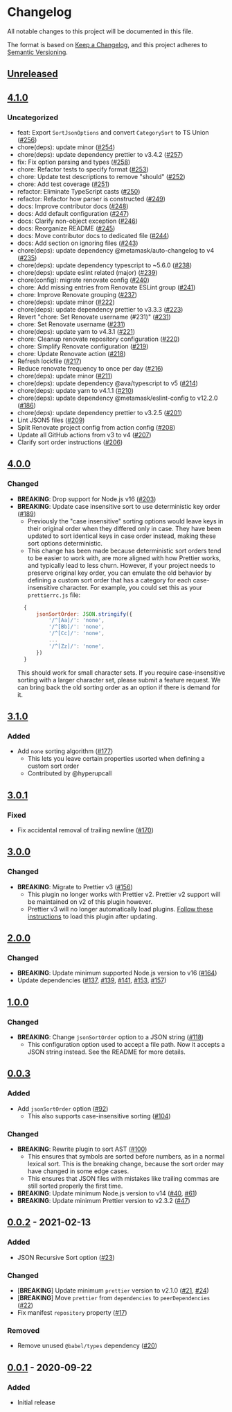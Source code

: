 # Changelog
All notable changes to this project will be documented in this file.

The format is based on [Keep a Changelog](https://keepachangelog.com/en/1.0.0/),
and this project adheres to [Semantic Versioning](https://semver.org/spec/v2.0.0.html).

## [Unreleased]

## [4.1.0]
### Uncategorized
- feat: Export `SortJsonOptions` and convert `CategorySort` to TS Union ([#256](https://github.com/Gudahtt/prettier-plugin-sort-json/pull/256))
- chore(deps): update minor ([#254](https://github.com/Gudahtt/prettier-plugin-sort-json/pull/254))
- chore(deps): update dependency prettier to v3.4.2 ([#257](https://github.com/Gudahtt/prettier-plugin-sort-json/pull/257))
- fix: Fix option parsing and types ([#258](https://github.com/Gudahtt/prettier-plugin-sort-json/pull/258))
- chore: Refactor tests to specify format ([#253](https://github.com/Gudahtt/prettier-plugin-sort-json/pull/253))
- chore: Update test descriptions to remove "should" ([#252](https://github.com/Gudahtt/prettier-plugin-sort-json/pull/252))
- chore: Add test coverage ([#251](https://github.com/Gudahtt/prettier-plugin-sort-json/pull/251))
- refactor: Eliminate TypeScript casts ([#250](https://github.com/Gudahtt/prettier-plugin-sort-json/pull/250))
- refactor: Refactor how parser is constructed ([#249](https://github.com/Gudahtt/prettier-plugin-sort-json/pull/249))
- docs: Improve contributor docs ([#248](https://github.com/Gudahtt/prettier-plugin-sort-json/pull/248))
- docs: Add default configuration ([#247](https://github.com/Gudahtt/prettier-plugin-sort-json/pull/247))
- docs: Clarify non-object exception ([#246](https://github.com/Gudahtt/prettier-plugin-sort-json/pull/246))
- docs: Reorganize README ([#245](https://github.com/Gudahtt/prettier-plugin-sort-json/pull/245))
- docs: Move contributor docs to dedicated file ([#244](https://github.com/Gudahtt/prettier-plugin-sort-json/pull/244))
- docs: Add section on ignoring files ([#243](https://github.com/Gudahtt/prettier-plugin-sort-json/pull/243))
- chore(deps): update dependency @metamask/auto-changelog to v4 ([#235](https://github.com/Gudahtt/prettier-plugin-sort-json/pull/235))
- chore(deps): update dependency typescript to ~5.6.0 ([#238](https://github.com/Gudahtt/prettier-plugin-sort-json/pull/238))
- chore(deps): update eslint related (major) ([#239](https://github.com/Gudahtt/prettier-plugin-sort-json/pull/239))
- chore(config): migrate renovate config ([#240](https://github.com/Gudahtt/prettier-plugin-sort-json/pull/240))
- chore: Add missing entries from Renovate ESLint group ([#241](https://github.com/Gudahtt/prettier-plugin-sort-json/pull/241))
- chore: Improve Renovate grouping ([#237](https://github.com/Gudahtt/prettier-plugin-sort-json/pull/237))
- chore(deps): update minor ([#222](https://github.com/Gudahtt/prettier-plugin-sort-json/pull/222))
- chore(deps): update dependency prettier to v3.3.3 ([#223](https://github.com/Gudahtt/prettier-plugin-sort-json/pull/223))
- Revert "chore: Set Renovate username (#231)" ([#231](https://github.com/Gudahtt/prettier-plugin-sort-json/pull/231))
- chore: Set Renovate username ([#231](https://github.com/Gudahtt/prettier-plugin-sort-json/pull/231))
- chore(deps): update yarn to v4.3.1 ([#221](https://github.com/Gudahtt/prettier-plugin-sort-json/pull/221))
- chore: Cleanup renovate repository configuration ([#220](https://github.com/Gudahtt/prettier-plugin-sort-json/pull/220))
- chore: Simplify Renovate configuration ([#219](https://github.com/Gudahtt/prettier-plugin-sort-json/pull/219))
- chore: Update Renovate action ([#218](https://github.com/Gudahtt/prettier-plugin-sort-json/pull/218))
- Refresh lockfile ([#217](https://github.com/Gudahtt/prettier-plugin-sort-json/pull/217))
- Reduce renovate frequency to once per day ([#216](https://github.com/Gudahtt/prettier-plugin-sort-json/pull/216))
- chore(deps): update minor ([#211](https://github.com/Gudahtt/prettier-plugin-sort-json/pull/211))
- chore(deps): update dependency @ava/typescript to v5 ([#214](https://github.com/Gudahtt/prettier-plugin-sort-json/pull/214))
- chore(deps): update yarn to v4.1.1 ([#210](https://github.com/Gudahtt/prettier-plugin-sort-json/pull/210))
- chore(deps): update dependency @metamask/eslint-config to v12.2.0 ([#186](https://github.com/Gudahtt/prettier-plugin-sort-json/pull/186))
- chore(deps): update dependency prettier to v3.2.5 ([#201](https://github.com/Gudahtt/prettier-plugin-sort-json/pull/201))
- Lint JSON5 files ([#209](https://github.com/Gudahtt/prettier-plugin-sort-json/pull/209))
- Split Renovate project config from action config ([#208](https://github.com/Gudahtt/prettier-plugin-sort-json/pull/208))
- Update all GitHub actions from v3 to v4 ([#207](https://github.com/Gudahtt/prettier-plugin-sort-json/pull/207))
- Clarify sort order instructions ([#206](https://github.com/Gudahtt/prettier-plugin-sort-json/pull/206))

## [4.0.0]
### Changed
- **BREAKING**: Drop support for Node.js v16 ([#203](https://github.com/Gudahtt/prettier-plugin-sort-json/pull/203))
- **BREAKING**: Update case insensitive sort to use deterministic key order ([#189](https://github.com/Gudahtt/prettier-plugin-sort-json/pull/189))
  - Previously the "case insensitive" sorting options would leave keys in their original order when they differed only in case. They have been updated to sort identical keys in case order instead, making these sort options deterministic.
  - This change has been made because deterministic sort orders tend to be easier to work with, are more aligned with how Prettier works, and typically lead to less churn. However, if your project needs to preserve original key order, you can emulate the old behavior by defining a custom sort order that has a category for each case-insensitive character. For example, you could set this as your `prettierrc.js` file:
  ```JavaScript prettierrc.js
    {
        jsonSortOrder: JSON.stringify({
            '/^[Aa]/': 'none',
            '/^[Bb]/': 'none',
            '/^[Cc]/': 'none',
            ...
            '/^[Zz]/': 'none',
        })
    }
  ```
  This should work for small character sets. If you require case-insensitive sorting with a larger character set, please submit a feature request. We can bring back the old sorting order as an option if there is demand for it.

## [3.1.0]
### Added
- Add `none` sorting algorithm ([#177](https://github.com/Gudahtt/prettier-plugin-sort-json/pull/177))
  - This lets you leave certain properties usorted when defining a custom sort order
  - Contributed by @hyperupcall

## [3.0.1]
### Fixed
- Fix accidental removal of trailing newline ([#170](https://github.com/Gudahtt/prettier-plugin-sort-json/pull/170))

## [3.0.0]
### Changed
- **BREAKING**: Migrate to Prettier v3 ([#156](https://github.com/Gudahtt/prettier-plugin-sort-json/pull/156))
  - This plugin no longer works with Prettier v2. Prettier v2 support will be maintained on v2 of this plugin however.
  - Prettier v3 will no longer automatically load plugins. [Follow these instructions](https://prettier.io/docs/en/plugins#using-plugins) to load this plugin after updating.

## [2.0.0]
### Changed
- **BREAKING**: Update minimum supported Node.js version to v16 ([#164](https://github.com/Gudahtt/prettier-plugin-sort-json/pull/164))
- Update dependencies ([#137](https://github.com/Gudahtt/prettier-plugin-sort-json/pull/137), [#139](https://github.com/Gudahtt/prettier-plugin-sort-json/pull/139), [#141](https://github.com/Gudahtt/prettier-plugin-sort-json/pull/141), [#153](https://github.com/Gudahtt/prettier-plugin-sort-json/pull/153), [#157](https://github.com/Gudahtt/prettier-plugin-sort-json/pull/157))

## [1.0.0]
### Changed
- **BREAKING**: Change `jsonSortOrder` option to a JSON string ([#118](https://github.com/Gudahtt/prettier-plugin-sort-json/pull/118))
  - This configuration option used to accept a file path. Now it accepts a JSON string instead. See the README for more details.

## [0.0.3]
### Added
- Add `jsonSortOrder` option ([#92](https://github.com/Gudahtt/prettier-plugin-sort-json/pull/92))
  - This also supports case-insensitive sorting ([#104](https://github.com/Gudahtt/prettier-plugin-sort-json/pull/104))

### Changed
- **BREAKING**: Rewrite plugin to sort AST ([#100](https://github.com/Gudahtt/prettier-plugin-sort-json/pull/100))
  - This ensures that symbols are sorted before numbers, as in a normal lexical sort. This is the breaking change, because the sort order may have changed in some edge cases.
  - This ensures that JSON files with mistakes like trailing commas are still sorted properly the first time.
- **BREAKING**: Update minimum Node.js version to v14 ([#40](https://github.com/Gudahtt/prettier-plugin-sort-json/pull/40), [#61](https://github.com/Gudahtt/prettier-plugin-sort-json/pull/61))
- **BREAKING**: Update minimum Prettier version to v2.3.2 ([#47](https://github.com/Gudahtt/prettier-plugin-sort-json/pull/47))

## [0.0.2] - 2021-02-13
### Added
- JSON Recursive Sort option ([#23](https://github.com/Gudahtt/prettier-plugin-sort-json/pull/23))

### Changed
- [**BREAKING**] Update minimum `prettier` version to v2.1.0 ([#21](https://github.com/Gudahtt/prettier-plugin-sort-json/pull/21), [#24](https://github.com/Gudahtt/prettier-plugin-sort-json/pull/24))
- [**BREAKING**] Move `prettier` from `dependencies` to `peerDependencies` ([#22](https://github.com/Gudahtt/prettier-plugin-sort-json/pull/22))
- Fix manifest `repository` property ([#17](https://github.com/Gudahtt/prettier-plugin-sort-json/pull/17))

### Removed
- Remove unused `@babel/types` dependency ([#20](https://github.com/Gudahtt/prettier-plugin-sort-json/pull/20))

## [0.0.1] - 2020-09-22
### Added
- Initial release

[Unreleased]: https://github.com/Gudahtt/prettier-plugin-sort-json/compare/v4.1.0...HEAD
[4.1.0]: https://github.com/Gudahtt/prettier-plugin-sort-json/compare/v4.0.0...v4.1.0
[4.0.0]: https://github.com/Gudahtt/prettier-plugin-sort-json/compare/v3.1.0...v4.0.0
[3.1.0]: https://github.com/Gudahtt/prettier-plugin-sort-json/compare/v3.0.1...v3.1.0
[3.0.1]: https://github.com/Gudahtt/prettier-plugin-sort-json/compare/v3.0.0...v3.0.1
[3.0.0]: https://github.com/Gudahtt/prettier-plugin-sort-json/compare/v2.0.0...v3.0.0
[2.0.0]: https://github.com/Gudahtt/prettier-plugin-sort-json/compare/v1.0.0...v2.0.0
[1.0.0]: https://github.com/Gudahtt/prettier-plugin-sort-json/compare/v0.0.3...v1.0.0
[0.0.3]: https://github.com/Gudahtt/prettier-plugin-sort-json/compare/v0.0.2...v0.0.3
[0.0.2]: https://github.com/Gudahtt/prettier-plugin-sort-json/compare/v0.0.1...v0.0.2
[0.0.1]: https://github.com/Gudahtt/prettier-plugin-sort-json/releases/tag/v0.0.1
